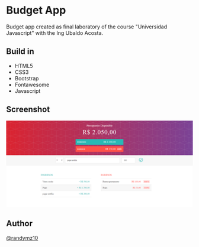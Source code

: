 # Budget App

Budget app created as final laboratory of the course "Universidad Javascript" with the Ing Ubaldo Acosta.

## Build in

- HTML5
- CSS3
- Bootstrap
- Fontawesome
- Javascript

## Screenshot

![budget-app](img/budget-app.png)

## Author

[@randymz10](https://github.com/randymz10)
